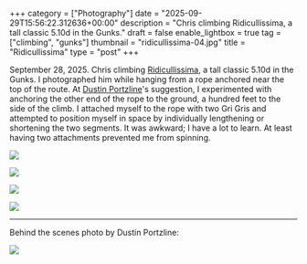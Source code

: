 +++
category = ["Photography"]
date = "2025-09-29T15:56:22.312636+00:00"
description = "Chris climbing Ridicullissima, a tall classic 5.10d in the Gunks."
draft = false
enable_lightbox = true
tag = ["climbing", "gunks"]
thumbnail = "ridicullissima-04.jpg"
title = "Ridicullissima"
type = "post"
+++

September 28, 2025. Chris climbing [Ridicullissima](https://www.mountainproject.com/route/105888125/ridicullissima), a tall classic 5.10d in the Gunks. I photographed him while hanging from a rope anchored near the top of the route. At [Dustin Portzline](https://www.advancedrockcraft.com/)'s suggestion, I experimented with anchoring the other end of the rope to the ground, a hundred feet to the side of the climb. I attached myself to the rope with two Gri Gris and attempted to position myself in space by individually lengthening or shortening the two segments. It was awkward; I have a lot to learn. At least having two attachments prevented me from spinning.

![](ridicullissima-01.jpg)

![](ridicullissima-02.jpg)

![](ridicullissima-03.jpg)

![](ridicullissima-04.jpg)

***

Behind the scenes photo by Dustin Portzline:

![](IMG_0568.jpeg)

